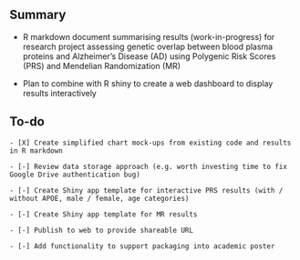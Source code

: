 Summary
-------

* R markdown document summarising results (work-in-progress) for research project assessing genetic overlap between blood plasma proteins and Alzheimer’s Disease (AD) using Polygenic Risk Scores (PRS) and Mendelian Randomization (MR)   

* Plan to combine with R shiny to create a web dashboard to display results interactively   


To-do
-------

```
- [X] Create simplified chart mock-ups from existing code and results in R markdown

- [-] Review data storage approach (e.g. worth investing time to fix Google Drive authentication bug)  

- [-] Create Shiny app template for interactive PRS results (with / without APOE, male / female, age categories)

- [-] Create Shiny app template for MR results 

- [-] Publish to web to provide shareable URL

- [-] Add functionality to support packaging into academic poster

```